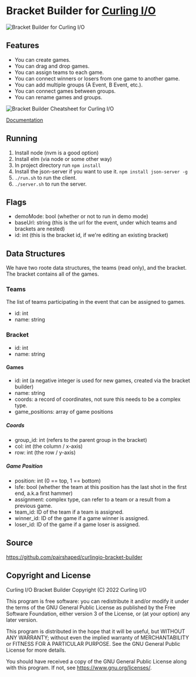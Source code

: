 # Bracket Builder for [Curling I/O](https://curling.io)


![Bracket Builder for Curling I/O](curlingio-bracker-builder.gif?raw=true "Bracket Builder for Curling I/O")

## Features

* You can create games.
* You can drag and drop games.
* You can assign teams to each game.
* You can connect winners or losers from one game to another game.
* You can add multiple groups (A Event, B Event, etc.).
* You can connect games between groups.
* You can rename games and groups.

![Bracket Builder Cheatsheet for Curling I/O](curlingio-bracker-builder-cheatsheet.png?raw=true "Bracket Builder Cheatsheet for Curling I/O")

[Documentation](https://curling.io/docs/event-management/playoff-brackets)

## Running

1. Install node (nvm is a good option)
2. Install elm (via node or some other way)
3. In project directory run `npm install`
4. Install the json-server if you want to use it. `npm install json-server -g`
5. `./run.sh` to run the client.
6. `./server.sh` to run the server.

## Flags

* demoMode: bool (whether or not to run in demo mode)
* baseUrl: string (this is the url for the event, under which teams and brackets are nested)
* id: int (this is the bracket id, if we're editing an existing bracket)

## Data Structures

We have two roote data structures, the teams (read only), and the bracket. The bracket contains all of the games.

### Teams

The list of teams participating in the event that can be assigned to games.

* id: int
* name: string

### Bracket

* id: int
* name: string

#### Games

* id: int (a negative integer is used for new games, created via the bracket builder)
* name: string
* coords: a record of coordinates, not sure this needs to be a complex type.
* game_positions: array of game positions

##### Coords

* group_id: int (refers to the parent group in the bracket)
* col: int (the column / x-axis)
* row: int (the row / y-axis)

##### Game Position

* position: int (0 == top, 1 == bottom)
* lsfe: bool (whether the team at this position has the last shot in the first end, a.k.a first hammer)
* assignment: complex type, can refer to a team or a result from a previous game.
* team_id: ID of the team if a team is assigned.
* winner_id: ID of the game if a game winner is assigned.
* loser_id: ID of the game if a game loser is assigned.


## Source
<https://github.com/pairshaped/curlingio-bracket-builder>

## Copyright and License

Curling I/O Bracket Builder
Copyright (C) 2022 Curling I/O

This program is free software: you can redistribute it and/or modify
it under the terms of the GNU General Public License as published by
the Free Software Foundation, either version 3 of the License, or
(at your option) any later version.

This program is distributed in the hope that it will be useful,
but WITHOUT ANY WARRANTY; without even the implied warranty of
MERCHANTABILITY or FITNESS FOR A PARTICULAR PURPOSE.  See the
GNU General Public License for more details.

You should have received a copy of the GNU General Public License
along with this program.  If not, see <https://www.gnu.org/licenses/>.
